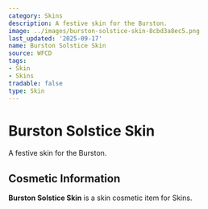 ```yaml
---
category: Skins
description: A festive skin for the Burston.
image: ../images/burston-solstice-skin-8cbd3a8ec5.png
last_updated: '2025-09-17'
name: Burston Solstice Skin
source: WFCD
tags:
- Skin
- Skins
tradable: false
type: Skin
---
```


# Burston Solstice Skin

A festive skin for the Burston.

## Cosmetic Information

**Burston Solstice Skin** is a skin cosmetic item for Skins.


